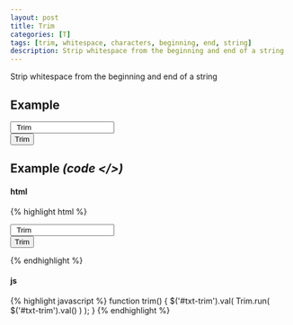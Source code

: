```yaml
---
layout: post
title: Trim
categories: [T]
tags: [trim, whitespace, characters, beginning, end, string]
description: Strip whitespace from the beginning and end of a string
---
```


Strip whitespace from the beginning and end of a string

## Example

<form class="form-inline" role="form" >
  <div class="form-group" >
    <input type="text" class="form-control" id="txt-trim" name="txt-trim" value="  Trim  " >
  </div>
  <button type="button" class="btn btn-default" onclick="javascript:trim()" >Trim</button>
</form>

<script>
  function trim() {
    $('#txt-trim').val(
      Trim.run( $('#txt-trim').val() )
    );
  }
</script>

## Example <i>(code </>)</i>

#### html

{% highlight html %}
<form class="form-inline" role="form" >
  <div class="form-group" >
    <input type="text" class="form-control" id="txt-trim" name="txt-trim" value="  Trim  " >
  </div>
  <button type="button" class="btn btn-default" onclick="javascript:trim()" >Trim</button>
</form>
{% endhighlight %}

#### js

{% highlight javascript %}
function trim() {
  $('#txt-trim').val(
    Trim.run( $('#txt-trim').val() )
  );
}
{% endhighlight %}

